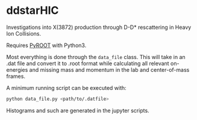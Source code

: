 # ddstarHIC
Investigations into X(3872) production through D-D* rescattering in Heavy Ion Collisions.

Requires [PyROOT](https://root.cern/manual/python/) with Python3.

Most everything is done through the `data_file` class. This will take in an .dat file and convert it to .root format while calculating all relevant on-energies and missing mass and momentum in the lab and center-of-mass frames. 

A minimum running script can be executed with:
```bash
python data_file.py <path/to/.datfile>
```

Histograms and such are generated in the jupyter scripts.